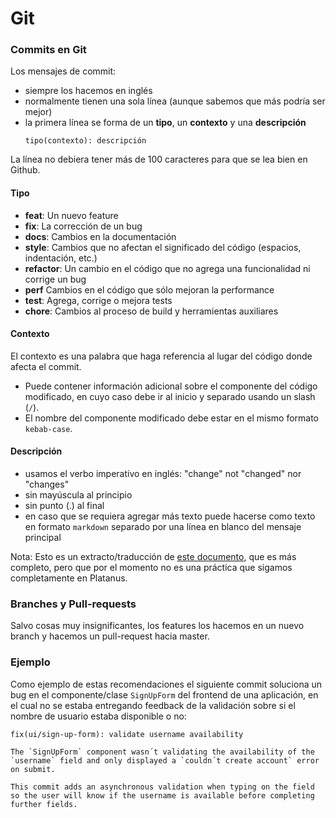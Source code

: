 Git
===

### Commits en Git

Los mensajes de commit:

  * siempre los hacemos en inglés
  * normalmente tienen una sola línea (aunque sabemos que más podría ser mejor)
  * la primera línea se forma de un **tipo**, un **contexto** y una **descripción**
    ```
    tipo(contexto): descripción
    ```

  La línea no debiera tener más de 100 caracteres para que se lea bien en Github.

#### Tipo

  * **feat**: Un nuevo feature
  * **fix**: La corrección de un bug
  * **docs**: Cambios en la documentación
  * **style**: Cambios que no afectan el significado del código (espacios, indentación, etc.)
  * **refactor**: Un cambio en el código que no agrega una funcionalidad ni corrige un bug
  * **perf** Cambios en el código que sólo mejoran la performance
  * **test**: Agrega, corrige o mejora tests
  * **chore**: Cambios al proceso de build y herramientas auxiliares

#### Contexto

El contexto es una palabra que haga referencia al lugar del código donde afecta el commit.

  * Puede contener información adicional sobre el componente del código modificado, en cuyo caso debe ir al inicio y separado usando un slash (`/`).
  * El nombre del componente modificado debe estar en el mismo formato `kebab-case`.

#### Descripción

  * usamos el verbo imperativo en inglés:  "change" not "changed" nor "changes"
  * sin mayúscula al principio
  * sin punto (.) al final
  * en caso que se requiera agregar más texto puede hacerse como texto en formato `markdown` separado por una línea en blanco del mensaje principal

Nota: Esto es un extracto/traducción de [este documento](https://github.com/angular/angular.js/blob/master/DEVELOPERS.md#commits), que es más completo, pero que por el momento no es una práctica que sigamos completamente en Platanus.

### Branches y Pull-requests

Salvo cosas muy insignificantes, los features los hacemos en un nuevo branch y hacemos un pull-request hacia master.

### Ejemplo

Como ejemplo de estas recomendaciones el siguiente commit soluciona un bug en el componente/clase `SignUpForm` del frontend de una aplicación, en el cual no se estaba entregando feedback de la validación sobre si el nombre de usuario estaba disponible o no:

```
fix(ui/sign-up-form): validate username availability

The `SignUpForm` component wasn´t validating the availability of the `username` field and only displayed a `couldn´t create account` error on submit.

This commit adds an asynchronous validation when typing on the field so the user will know if the username is available before completing further fields.
```
